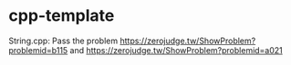 # cpp-template
String.cpp: Pass the problem https://zerojudge.tw/ShowProblem?problemid=b115 and https://zerojudge.tw/ShowProblem?problemid=a021
